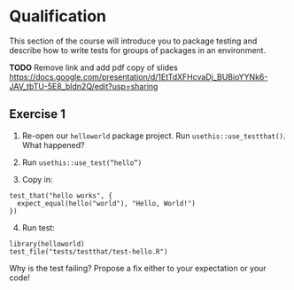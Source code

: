 # Qualification

This section of the course will introduce you to package testing and describe
how to write tests for groups of packages in an environment.

**TODO** Remove link and add pdf copy of slides
https://docs.google.com/presentation/d/1EtTdXFHcvaDj_BUBioYYNk6-JAV_tbTU-5E8_bldn2Q/edit?usp=sharing

## Exercise 1

1. Re-open our `helloworld` package project. Run `usethis::use_testthat()`. What happened?

2. Run `usethis::use_test(“hello”)`

3. Copy in:

```
test_that("hello works", {
  expect_equal(hello("world"), "Hello, World!")
})
```

4. Run test: 

```
library(helloworld)
test_file("tests/testthat/test-hello.R")
```

Why is the test failing? Propose a fix either to your expectation or your code!

